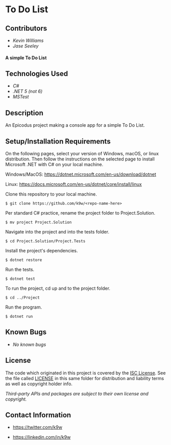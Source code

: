 #  To Do List

## Contributors

* _Kevin Williams_
* _Jase Seeley_

#### A simple To Do List

## Technologies Used

* _C#_
* _.NET 5 (not 6)_
* _MSTest_

## Description

An Epicodus project making a console app for a simple To Do List.

## Setup/Installation Requirements

On the following pages, select your version of Windows, macOS, or
linux distribution. Then follow the instructions on the selected page
to install Microsoft .NET with C# on your local machine.

Windows/MacOS: https://dotnet.microsoft.com/en-us/download/dotnet

Linux: https://docs.microsoft.com/en-us/dotnet/core/install/linux

Clone this repository to your local machine.

```$ git clone https://github.com/k9w/<repo-name-here>```

Per standard C# practice, rename the project folder to Project.Solution.

```$ mv project Project.Solution```

Navigate into the project and into the tests folder.

```$ cd Project.Solution/Project.Tests```

Install the project's dependencies.

```$ dotnet restore```

Run the tests.

```$ dotnet test```

To run the project, cd up and to the project folder.

```$ cd ../Project```

Run the program.

```$ dotnet run```

## Known Bugs

* _No known bugs_

## License

The code which originated in this project is covered by the [ISC
License](https://choosealicense.com/licenses/isc). See the file called
[LICENSE](https://github.com/k9w/ToDoList-csharp/blob/main/LICENSE) in
this same folder for distribution and liability terms as well as
copyright holder info.

_Third-party APIs and packages are subject to their own license and
copyright._

## Contact Information

 - <https://twitter.com/k9w>

 - <https://linkedin.com/in/k9w>
